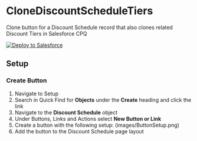 # CloneDiscountScheduleTiers
Clone button for a Discount Schedule record that also clones related Discount Tiers in Salesforce CPQ

<a href="https://githubsfdeploy.herokuapp.com">
  <img alt="Deploy to Salesforce"
       src="https://raw.githubusercontent.com/afawcett/githubsfdeploy/master/deploy.png">
</a>

## Setup

### Create Button



1. Navigate to Setup
2. Search in Quick Find for **Objects** under the **Create** heading and click the link
3. Navigate to the **Discount Schedule** object
4. Under Buttons, Links and Actions select **New Button or Link**
5. Create a button with the following setup:
(images/ButtonSetup.png)
6. Add the button to the Discount Schedule page layout